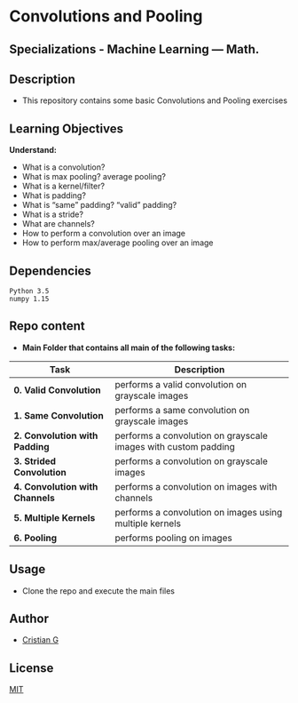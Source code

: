 # Convolutions and Pooling

## Specializations - Machine Learning ― Math.

## Description

* This repository contains some basic Convolutions and Pooling exercises

## Learning Objectives

**Understand:**


* What is a convolution?
* What is max pooling? average pooling?
* What is a kernel/filter?
* What is padding?
* What is “same” padding? “valid” padding?
* What is a stride?
* What are channels?
* How to perform a convolution over an image
* How to perform max/average pooling over an image

## Dependencies
```
Python 3.5
numpy 1.15
```
## Repo content

* **Main Folder that contains all main of the following tasks:**

| Task | Description |
| --- | --- |
|**0. Valid Convolution** | performs a valid convolution on grayscale images
|**1. Same Convolution** | performs a same convolution on grayscale images
|**2. Convolution with Padding** |  performs a convolution on grayscale images with custom padding
|**3. Strided Convolution** | performs a convolution on grayscale images
|**4. Convolution with Channels** | performs a convolution on images with channels
|**5. Multiple Kernels** | performs a convolution on images using multiple kernels
|**6. Pooling** | performs pooling on images


## Usage
* Clone the repo and execute the main files

## Author
- [Cristian G](https://github.com/cristian-fg)

## License
[MIT](https://choosealicense.com/licenses/mit/)
